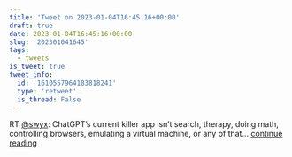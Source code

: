 ```yaml
---
title: 'Tweet on 2023-01-04T16:45:16+00:00'
draft: true
date: 2023-01-04T16:45:16+00:00
slug: '202301041645'
tags:
  - tweets
is_tweet: true
tweet_info:
  id: '1610557964183818241'
  type: 'retweet'
  is_thread: False
---
```




RT [@swyx](https://x.com/swyx): ChatGPT’s current killer app isn’t search, therapy, doing math, controlling browsers, emulating a virtual machine, or any of that… [continue reading](https://x.com/sytelus/status/1610557964183818241)
